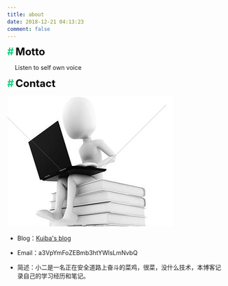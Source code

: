 ```yaml
---
title: about
date: 2018-12-21 04:13:23
comment: false
---
```


<font color=#1bcc7c size=5>**#**</font> <font color=black size=5>**Motto**</font>

&emsp; Listen to self own voice

<font color=#1bcc7c size=5>**#**</font> <font color=black size=5>**Contact**</font>

![](k11121650.jpg)

- Blog：[Kuiba's blog](https://kuibarj.top)

- Email：a3VpYmFoZEBmb3htYWlsLmNvbQ

- 简述：小二是一名正在安全道路上奋斗的菜鸡，很菜，没什么技术，本博客记录自己的学习经历和笔记。

